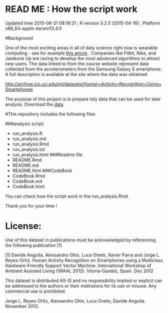 # READ ME : How the script work



Updated time 2015-06-21 08:16:21 ;  R version 3.2.0 (2015-04-16) ; Platform x86_64-apple-darwin13.4.0

#Background 

One of the most exciting areas in all of data science right now is wearable computing - see for example [this article](http://www.insideactivitytracking.com/data-science-activity-tracking-and-the-battle-for-the-worlds-top-sports-brand/) . Companies like Fitbit, Nike, and Jawbone Up are racing to develop the most advanced algorithms to attract new users. The data linked to from the course website represent data collected from the accelerometers from the Samsung Galaxy S smartphone. A full description is available at the site where the data was obtained: 

[http://archive.ics.uci.edu/ml/datasets/Human+Activity+Recognition+Using+Smartphones ](http://archive.ics.uci.edu/ml/datasets/Human+Activity+Recognition+Using+Smartphones )

The purpose of this project is to prepare tidy data that can be used for later analysis. Download the [data](https://d396qusza40orc.cloudfront.net/getdata%2Fprojectfiles%2FUCI%20HAR%20Dataset.zip) 

#This repository includes the following files

###analysis script:
- run_analysis.R
- run_analysis.md
- run_analysis.Rmd
- run_analysis.txt
- run_analysis.html
###Readme file
- README.Rmd
- README.md
- README.html
###CodeBook
- CodeBook.Rmd
- CodeBook.md
- CodeBook.html

You can check how the script work in the run_analysis.Rmd.  


Thank you for your time !

License:
===============================================================================================
Use of this dataset in publications must be acknowledged by referencing the following publication [1] 

[1] Davide Anguita, Alessandro Ghio, Luca Oneto, Xavier Parra and Jorge L. Reyes-Ortiz. Human Activity Recognition on Smartphones using a Multiclass Hardware-Friendly Support Vector Machine. International Workshop of Ambient Assisted Living (IWAAL 2012). Vitoria-Gasteiz, Spain. Dec 2012

This dataset is distributed AS-IS and no responsibility implied or explicit can be addressed to the authors or their institutions for its use or misuse. Any commercial use is prohibited.

Jorge L. Reyes-Ortiz, Alessandro Ghio, Luca Oneto, Davide Anguita. November 2012.
